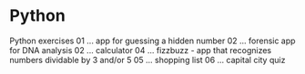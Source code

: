 # Python
Python exercises
01 ... app for guessing a hidden number
02 ... forensic app for DNA analysis
02 ... calculator
04 ... fizzbuzz  - app that recognizes numbers dividable by 3 and/or 5
05 ... shopping list
06 ... capital city quiz
